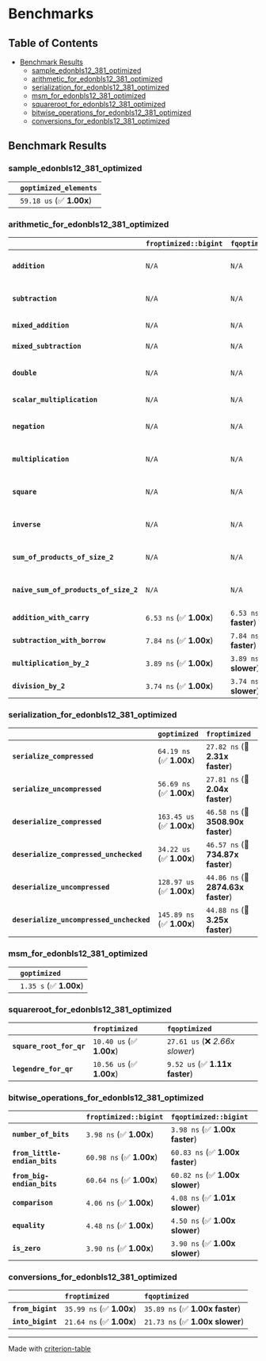 # Benchmarks

## Table of Contents

- [Benchmark Results](#benchmark-results)
    - [sample_edonbls12_381_optimized](#sample_edonbls12_381_optimized)
    - [arithmetic_for_edonbls12_381_optimized](#arithmetic_for_edonbls12_381_optimized)
    - [serialization_for_edonbls12_381_optimized](#serialization_for_edonbls12_381_optimized)
    - [msm_for_edonbls12_381_optimized](#msm_for_edonbls12_381_optimized)
    - [squareroot_for_edonbls12_381_optimized](#squareroot_for_edonbls12_381_optimized)
    - [bitwise_operations_for_edonbls12_381_optimized](#bitwise_operations_for_edonbls12_381_optimized)
    - [conversions_for_edonbls12_381_optimized](#conversions_for_edonbls12_381_optimized)

## Benchmark Results

### sample_edonbls12_381_optimized

|        | `goptimized_elements`           |
|:-------|:------------------------------- |
|        | `59.18 us` (✅ **1.00x**)        |

### arithmetic_for_edonbls12_381_optimized

|                                       | `froptimized::bigint`          | `fqoptimized::bigint`          | `goptimized`              | `fqoptimized`                   | `froptimized`                    |
|:--------------------------------------|:-------------------------------|:-------------------------------|:--------------------------|:--------------------------------|:-------------------------------- |
| **`addition`**                        | `N/A`                          | `N/A`                          | `376.60 ns` (✅ **1.00x**) | `8.28 ns` (🚀 **45.46x faster**) | `8.14 ns` (🚀 **46.28x faster**)  |
| **`subtraction`**                     | `N/A`                          | `N/A`                          | `392.74 ns` (✅ **1.00x**) | `8.62 ns` (🚀 **45.59x faster**) | `8.58 ns` (🚀 **45.75x faster**)  |
| **`mixed_addition`**                  | `N/A`                          | `N/A`                          | `389.39 ns` (✅ **1.00x**) | `N/A`                           | `N/A`                            |
| **`mixed_subtraction`**               | `N/A`                          | `N/A`                          | `393.89 ns` (✅ **1.00x**) | `N/A`                           | `N/A`                            |
| **`double`**                          | `N/A`                          | `N/A`                          | `289.08 ns` (✅ **1.00x**) | `5.29 ns` (🚀 **54.65x faster**) | `5.29 ns` (🚀 **54.64x faster**)  |
| **`scalar_multiplication`**           | `N/A`                          | `N/A`                          | `130.75 us` (✅ **1.00x**) | `N/A`                           | `N/A`                            |
| **`negation`**                        | `N/A`                          | `N/A`                          | `N/A`                     | `5.94 ns` (✅ **1.00x faster**)  | `5.95 ns` (✅ **1.00x**)          |
| **`multiplication`**                  | `N/A`                          | `N/A`                          | `N/A`                     | `37.22 ns` (✅ **1.00x faster**) | `37.22 ns` (✅ **1.00x**)         |
| **`square`**                          | `N/A`                          | `N/A`                          | `N/A`                     | `31.76 ns` (✅ **1.01x slower**) | `31.56 ns` (✅ **1.00x**)         |
| **`inverse`**                         | `N/A`                          | `N/A`                          | `N/A`                     | `6.19 us` (✅ **1.01x faster**)  | `6.25 us` (✅ **1.00x**)          |
| **`sum_of_products_of_size_2`**       | `N/A`                          | `N/A`                          | `N/A`                     | `53.05 ns` (✅ **1.01x slower**) | `52.65 ns` (✅ **1.00x**)         |
| **`naive_sum_of_products_of_size_2`** | `N/A`                          | `N/A`                          | `N/A`                     | `81.99 ns` (✅ **1.01x faster**) | `82.97 ns` (✅ **1.00x**)         |
| **`addition_with_carry`**             | `6.53 ns` (✅ **1.00x**)        | `6.53 ns` (✅ **1.00x faster**) | `N/A`                     | `N/A`                           | `N/A`                            |
| **`subtraction_with_borrow`**         | `7.84 ns` (✅ **1.00x**)        | `7.84 ns` (✅ **1.00x faster**) | `N/A`                     | `N/A`                           | `N/A`                            |
| **`multiplication_by_2`**             | `3.89 ns` (✅ **1.00x**)        | `3.89 ns` (✅ **1.00x slower**) | `N/A`                     | `N/A`                           | `N/A`                            |
| **`division_by_2`**                   | `3.74 ns` (✅ **1.00x**)        | `3.74 ns` (✅ **1.00x slower**) | `N/A`                     | `N/A`                           | `N/A`                            |

### serialization_for_edonbls12_381_optimized

|                                          | `goptimized`              | `froptimized`                      | `fqoptimized`                       |
|:-----------------------------------------|:--------------------------|:-----------------------------------|:----------------------------------- |
| **`serialize_compressed`**               | `64.19 ns` (✅ **1.00x**)  | `27.82 ns` (🚀 **2.31x faster**)    | `27.88 ns` (🚀 **2.30x faster**)     |
| **`serialize_uncompressed`**             | `56.69 ns` (✅ **1.00x**)  | `27.81 ns` (🚀 **2.04x faster**)    | `27.81 ns` (🚀 **2.04x faster**)     |
| **`deserialize_compressed`**             | `163.45 us` (✅ **1.00x**) | `46.58 ns` (🚀 **3508.90x faster**) | `45.20 ns` (🚀 **3616.55x faster**)  |
| **`deserialize_compressed_unchecked`**   | `34.22 us` (✅ **1.00x**)  | `46.57 ns` (🚀 **734.87x faster**)  | `45.18 ns` (🚀 **757.44x faster**)   |
| **`deserialize_uncompressed`**           | `128.97 us` (✅ **1.00x**) | `44.86 ns` (🚀 **2874.63x faster**) | `46.44 ns` (🚀 **2777.01x faster**)  |
| **`deserialize_uncompressed_unchecked`** | `145.89 ns` (✅ **1.00x**) | `44.88 ns` (🚀 **3.25x faster**)    | `46.45 ns` (🚀 **3.14x faster**)     |

### msm_for_edonbls12_381_optimized

|        | `goptimized`            |
|:-------|:----------------------- |
|        | `1.35 s` (✅ **1.00x**)  |

### squareroot_for_edonbls12_381_optimized

|                          | `froptimized`            | `fqoptimized`                    |
|:-------------------------|:-------------------------|:-------------------------------- |
| **`square_root_for_qr`** | `10.40 us` (✅ **1.00x**) | `27.61 us` (❌ *2.66x slower*)    |
| **`legendre_for_qr`**    | `10.56 us` (✅ **1.00x**) | `9.52 us` (✅ **1.11x faster**)   |

### bitwise_operations_for_edonbls12_381_optimized

|                               | `froptimized::bigint`          | `fqoptimized::bigint`            |
|:------------------------------|:-------------------------------|:-------------------------------- |
| **`number_of_bits`**          | `3.98 ns` (✅ **1.00x**)        | `3.98 ns` (✅ **1.00x faster**)   |
| **`from_little-endian_bits`** | `60.98 ns` (✅ **1.00x**)       | `60.83 ns` (✅ **1.00x faster**)  |
| **`from_big-endian_bits`**    | `60.64 ns` (✅ **1.00x**)       | `60.82 ns` (✅ **1.00x slower**)  |
| **`comparison`**              | `4.06 ns` (✅ **1.00x**)        | `4.08 ns` (✅ **1.01x slower**)   |
| **`equality`**                | `4.48 ns` (✅ **1.00x**)        | `4.50 ns` (✅ **1.00x slower**)   |
| **`is_zero`**                 | `3.90 ns` (✅ **1.00x**)        | `3.90 ns` (✅ **1.00x slower**)   |

### conversions_for_edonbls12_381_optimized

|                   | `froptimized`            | `fqoptimized`                    |
|:------------------|:-------------------------|:-------------------------------- |
| **`from_bigint`** | `35.99 ns` (✅ **1.00x**) | `35.89 ns` (✅ **1.00x faster**)  |
| **`into_bigint`** | `21.64 ns` (✅ **1.00x**) | `21.73 ns` (✅ **1.00x slower**)  |

---
Made with [criterion-table](https://github.com/nu11ptr/criterion-table)

